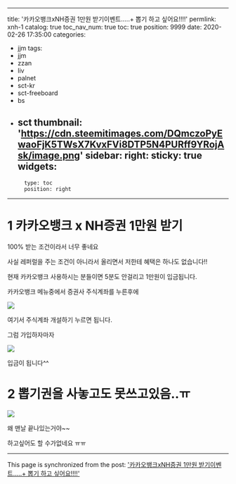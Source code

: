 
---
title: '카카오뱅크xNH증권 1만원 받기이벤트.....+  뽑기 하고 싶어요!!!!'
permlink: xnh-1
catalog: true
toc_nav_num: true
toc: true
position: 9999
date: 2020-02-26 17:35:00
categories:
- jjm
tags:
- jjm
- zzan
- liv
- palnet
- sct-kr
- sct-freeboard
- bs
- sct
thumbnail: 'https://cdn.steemitimages.com/DQmczoPyEwaoFjK5TWsX7KvxFVi8DTP5N4PURff9YRojAsk/image.png'
sidebar:
    right:
        sticky: true
widgets:
    -
        type: toc
        position: right
---


# 1 카카오뱅크 x NH증권 1만원 받기 

100% 받는 조건이라서 너무 좋네요

사실 레퍼럴을 주는 조건이 아니라서 올리면서 저한테 혜택은 하나도 없습니다!!

현재 카카오뱅크 사용하시는 분들이면 5분도 안걸리고 1만원이 입금됩니다.


카카오뱅크 메뉴중에서 증권사 주식계좌를 누른후에

![](https://cdn.steemitimages.com/DQmczoPyEwaoFjK5TWsX7KvxFVi8DTP5N4PURff9YRojAsk/image.png)


여기서 주식계좌 개설하기 누르면 됩니다.

그럼 가입하자마자

![](https://cdn.steemitimages.com/DQmePmxDTQohqJBNCiqFk7pejQeqznzgUC1P5ckGnoLVfVT/image.png)

입금이 됩니다^^






# 2 뽑기권을 사놓고도 못쓰고있음..ㅠ


![](https://cdn.steemitimages.com/DQmd7pVeDfxC2e1dAqLbuCU91smj5AZZEd5GMNES4PVZBHw/image.png)

왜 맨날 끝나있는거야~~

하고싶어도 할 수가없네요 ㅠㅠ

- - -

This page is synchronized from the post: ['카카오뱅크xNH증권 1만원 받기이벤트.....+  뽑기 하고 싶어요!!!!'](https://steemit.com/@virus707/xnh-1)
